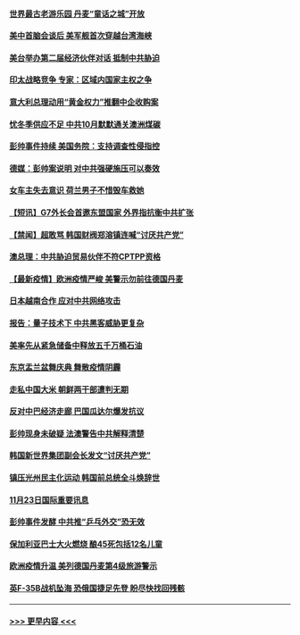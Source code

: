 #### [世界最古老游乐园 丹麦“童话之城”开放](../pages/prog202/a103276091.md?t=11241050) 
#### [美中首脑会谈后 美军舰首次穿越台湾海峡](../pages/prog202/a103276088.md?t=11241050) 
#### [美台举办第二届经济伙伴对话 抵制中共胁迫](../pages/prog202/a103276064.md?t=11241050) 
#### [印太战略竞争 专家：区域内国家主权之争](../pages/prog202/a103276195.md?t=11241050) 
#### [意大利总理动用“黄金权力”推翻中企收购案](../pages/prog202/a103275913.md?t=11241050) 
#### [忧冬季供应不足 中共10月默默通关澳洲煤碳](../pages/prog202/a103276004.md?t=11241050) 
#### [彭帅事件持续  美国务院：支持调查性侵指控](../pages/prog202/a103276021.md?t=11241050) 
#### [德媒：彭帅案说明 对中共强硬施压可以奏效](../pages/prog202/a103276010.md?t=11241050) 
#### [女车主失去意识 荷兰男子不惜毁车救她](../pages/prog202/a103275878.md?t=11241050) 
#### [【短讯】G7外长会首邀东盟国家 外界指抗衡中共扩张](../pages/prog202/a103275840.md?t=11241050) 
#### [【禁闻】超敢骂 韩国财阀郑溶镇连喊“讨厌共产党”](../pages/prog202/a103275842.md?t=11241050) 
#### [澳总理：中共胁迫贸易伙伴不符CPTPP资格](../pages/prog202/a103275847.md?t=11241050) 
#### [【最新疫情】欧洲疫情严峻 美警示勿前往德国丹麦](../pages/prog202/a103275844.md?t=11241050) 
#### [日本越南合作 应对中共网络攻击](../pages/prog202/a103275807.md?t=11241050) 
#### [报告：量子技术下 中共黑客威胁更复杂](../pages/prog202/a103275780.md?t=11241050) 
#### [美率先从紧急储备中释放五千万桶石油](../pages/prog202/a103275752.md?t=11241050) 
#### [东京盂兰盆舞庆典  舞散疫情阴霾](../pages/prog202/a103275767.md?t=11241050) 
#### [走私中国大米 朝鲜两干部遭判无期](../pages/prog202/a103275688.md?t=11241050) 
#### [反对中巴经济走廊 巴国瓜达尔爆发抗议](../pages/prog202/a103275679.md?t=11241050) 
#### [彭帅现身未破疑 法澳警告中共解释清楚](../pages/prog202/a103275663.md?t=11241050) 
#### [韩国新世界集团副会长发文“讨厌共产党”](../pages/prog202/a103275592.md?t=11241050) 
#### [镇压光州民主化运动 韩国前总统全斗焕辞世](../pages/prog202/a103275596.md?t=11241050) 
#### [11月23日国际重要讯息](../pages/prog202/a103275598.md?t=11241050) 
#### [彭帅事件发酵 中共推“乒乓外交”恐无效](../pages/prog202/a103275514.md?t=11241050) 
#### [保加利亚巴士大火燃烧 酿45死包括12名儿童](../pages/prog202/a103275487.md?t=11241050) 
#### [欧洲疫情升温 美列德国丹麦第4级旅游警示](../pages/prog202/a103275471.md?t=11241050) 
#### [英F-35B战机坠海 恐俄国捷足先登 盼尽快找回残骸](../pages/prog202/a103275404.md?t=11241050) 

----
#### [ >>> 更早内容 <<< ](../indexes/prog202-earlier.md)
